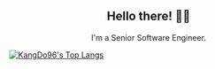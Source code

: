 


<h2 align="center">Hello there!  👋🤓</h2>
<p align="center">I'm a Senior Software Engineer.



[![KangDo96's Top Langs](https://github-readme-stats.vercel.app/api/top-langs/?username=KangDo96&hide=css)](https://github.com/KangDo96)<br>
